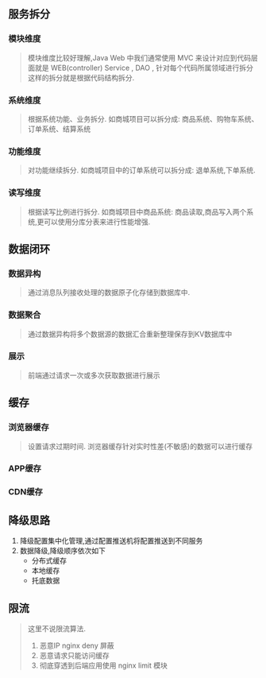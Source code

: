 ## 服务拆分
### 模块维度
> 模块维度比较好理解,Java Web 中我们通常使用 MVC 来设计对应到代码层面就是 WEB(controller) Service , DAO , 针对每个代码所属领域进行拆分这样的拆分就是根据代码结构拆分.
### 系统维度
> 根据系统功能、业务拆分. 如商城项目可以拆分成: 商品系统、购物车系统、订单系统、结算系统
### 功能维度
> 对功能继续拆分. 如商城项目中的订单系统可以拆分成: 退单系统,下单系统.
### 读写维度
> 根据读写比例进行拆分. 如商城项目中商品系统: 商品读取,商品写入两个系统,更可以使用分库分表来进行性能增强.
>
## 数据闭环
### 数据异构
> 通过消息队列接收处理的数据原子化存储到数据库中.
### 数据聚合
> 通过数据异构将多个数据源的数据汇合重新整理保存到KV数据库中
### 展示
> 前端通过请求一次或多次获取数据进行展示

## 缓存
### 浏览器缓存
> 设置请求过期时间. 浏览器缓存针对实时性差(不敏感)的数据可以进行缓存
### APP缓存
> 
### CDN缓存
## 降级思路
1. 降级配置集中化管理,通过配置推送机将配置推送到不同服务
1. 数据降级,降级顺序依次如下
    - 分布式缓存
    - 本地缓存
    - 托底数据

## 限流
> 这里不说限流算法. 
> 1. 恶意IP nginx deny 屏蔽
> 1. 恶意请求只能访问缓存
> 1. 彻底穿透到后端应用使用 nginx limit 模块